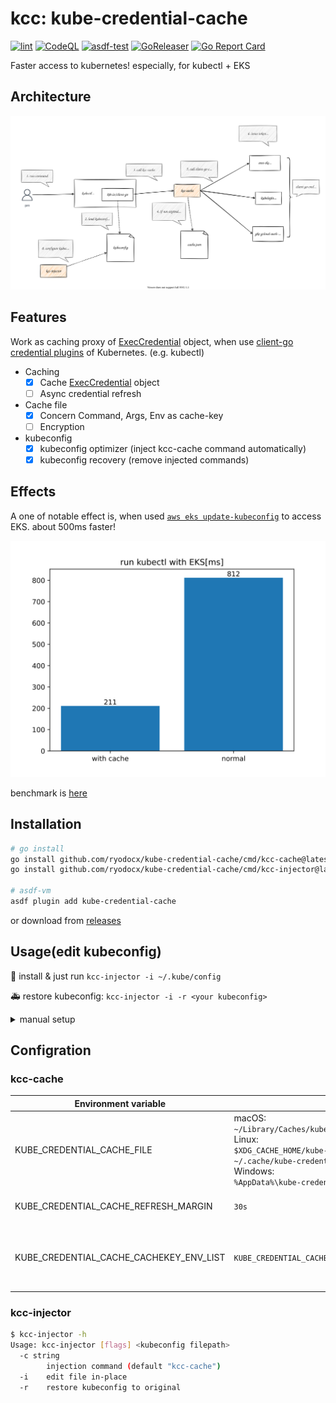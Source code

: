 # kcc: kube-credential-cache

[![lint](https://github.com/ryodocx/kube-credential-cache/actions/workflows/golangci-lint.yaml/badge.svg)](https://github.com/ryodocx/kube-credential-cache/actions/workflows/golangci-lint.yaml)
[![CodeQL](https://github.com/ryodocx/kube-credential-cache/actions/workflows/codeql-analysis.yml/badge.svg)](https://github.com/ryodocx/kube-credential-cache/actions/workflows/codeql-analysis.yml)
[![asdf-test](https://github.com/ryodocx/kube-credential-cache/actions/workflows/asdf-test.yml/badge.svg)](https://github.com/ryodocx/kube-credential-cache/actions/workflows/asdf-test.yml)
[![GoReleaser](https://github.com/ryodocx/kube-credential-cache/actions/workflows/goreleaser.yaml/badge.svg)](https://github.com/ryodocx/kube-credential-cache/actions/workflows/goreleaser.yaml)
[![Go Report Card](https://goreportcard.com/badge/github.com/ryodocx/kube-credential-cache)](https://goreportcard.com/report/github.com/ryodocx/kube-credential-cache)

Faster access to kubernetes!
especially, for kubectl + EKS

## Architecture
![](./docs/summary.drawio.svg)

## Features
Work as caching proxy of [ExecCredential](https://kubernetes.io/docs/reference/config-api/client-authentication.v1/#client-authentication-k8s-io-v1-ExecCredential) object, when use [client-go credential plugins](https://kubernetes.io/docs/reference/access-authn-authz/authentication/#client-go-credential-plugins) of Kubernetes. (e.g. kubectl)

- Caching
  - [x] Cache [ExecCredential](https://kubernetes.io/docs/reference/config-api/client-authentication.v1/#client-authentication-k8s-io-v1-ExecCredential) object
  - [ ] Async credential refresh
- Cache file
  - [x] Concern Command, Args, Env as cache-key
  - [ ] Encryption
- kubeconfig
  - [x] kubeconfig optimizer (inject kcc-cache command automatically)
  - [x] kubeconfig recovery  (remove injected commands)

## Effects
A one of notable effect is, when used [`aws eks update-kubeconfig`](https://docs.aws.amazon.com/eks/latest/userguide/create-kubeconfig.html) to access EKS. about 500ms faster!

![](./benchmark/graph_eks.svg)

benchmark is [here](./benchmark/)

## Installation

```sh
# go install
go install github.com/ryodocx/kube-credential-cache/cmd/kcc-cache@latest
go install github.com/ryodocx/kube-credential-cache/cmd/kcc-injector@latest

# asdf-vm
asdf plugin add kube-credential-cache
```

or download from [releases](https://github.com/ryodocx/kube-credential-cache/releases)

## Usage(edit kubeconfig)

:running: install & just run `kcc-injector -i ~/.kube/config`

:ambulance: restore kubeconfig: `kcc-injector -i -r <your kubeconfig>`


<details>
<summary>manual setup</summary>
<p>

if manually edit kubeconfig,
  * set `kcc-cache` to command
  * original command move to args
  * :warning: **Do not use the same pattern for command, args and env**
    * :warning:U sing the same pattern presents the risk of mixing up credentials
    * :warning: env is ignored if not in `KUBE_CREDENTIAL_CACHE_CACHEKEY_ENV_LIST`

EKS (same effect as `kcc-injector -i <your kubeconfig>`)

```diff
kind: Config
apiVersion: v1
clusters: [...]
contexts: [...]
current-context: <your-current-context>
preferences: {}
users:
  - name: user-name
    user:
      exec:
        apiVersion: client.authentication.k8s.io/v1beta1
-       command: aws
+       command: kcc-cache
        args:
+         - aws
          - --region
          - <your-region>
          - eks
          - get-token
          - --cluster-name
          - <your-cluster>
        env:
          - name: AWS_PROFILE
            value: <your-profile>
```

EKS with [aws-vault](https://github.com/99designs/aws-vault)

```diff
kind: Config
apiVersion: v1
clusters: [...]
contexts: [...]
current-context: <your-current-context>
preferences: {}
users:
  - name: user-name
    user:
      exec:
        apiVersion: client.authentication.k8s.io/v1beta1
-       command: aws
+       command: kcc-cache
        args:
+         - aws-vault
+         - exec
+         - <your-profile>
+         - --
+         - aws
          - --region
          - <your-region>
          - eks
          - get-token
          - --cluster-name
          - <your-cluster>
-       env:
-         - name: AWS_PROFILE
-           value: <your-profile>
```

kubeconfig specification
* https://kubernetes.io/docs/tasks/access-application-cluster/configure-access-multiple-clusters/
* https://pkg.go.dev/k8s.io/client-go/tools/clientcmd/api/v1#Config

</p>
</details>

## Configration

### kcc-cache

| Environment variable                    | default                                                                                                                                                                                                                                        | description                                        |
|-----------------------------------------|------------------------------------------------------------------------------------------------------------------------------------------------------------------------------------------------------------------------------------------------|----------------------------------------------------|
| KUBE_CREDENTIAL_CACHE_FILE              | macOS:</br>`~/Library/Caches/kube-credential-cache/cache.json`</br>Linux:</br>`$XDG_CACHE_HOME/kube-credential-cache/cache.json`</br>`~/.cache/kube-credential-cache/cache.json`</br>Windows:</br>`%AppData%\kube-credential-cache\cache.json` | path of Cache file                                 |
| KUBE_CREDENTIAL_CACHE_REFRESH_MARGIN    | `30s`                                                                                                                                                                                                                                          | margin of credential refresh                       |
| KUBE_CREDENTIAL_CACHE_CACHEKEY_ENV_LIST | `KUBE_CREDENTIAL_CACHE_USER,AWS_PROFILE,AWS_REGION,AWS_VAULT`                                                                                                                                                                                  | comma separated env names for additional cache-key |

### kcc-injector

```sh
$ kcc-injector -h
Usage: kcc-injector [flags] <kubeconfig filepath>
  -c string
        injection command (default "kcc-cache")
  -i    edit file in-place
  -r    restore kubeconfig to original
```
